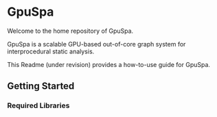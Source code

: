 # GpuSpa
Welcome to the home repository of GpuSpa.

GpuSpa is a scalable GPU-based out-of-core graph system for interprocedural static analysis.

This Readme (under revision) provides a how-to-use guide for GpuSpa.
## Getting Started
### Required Libraries
